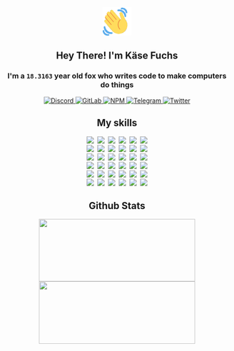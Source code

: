 <div><p align=center><img src=./resources/images/wave.gif width=64px height=64px></p><h2 align=center>Hey There! I'm Käse Fuchs</h2><h3 align=center>I'm a <code>18.3163</code> year old fox who writes code to make computers do things</h3><p align=center><a href=https://discord.com/users/507526681125322772><img alt=Discord src="https://img.shields.io/badge/Discord-5865F2?logo=discord&logoColor=white&style=flat-square#48274e50e9e08e1abb1e0470fc3077ae"> </a><a href=https://gitlab.com/kasefuchs><img alt=GitLab src="https://img.shields.io/badge/GitLab-330F63?logo=gitlab&logoColor=white&style=flat-square#48274e50e9e08e1abb1e0470fc3077ae"> </a><a href=https://npmjs.com/~kasefuchs><img alt=NPM src="https://img.shields.io/badge/NPM-CB3837?logo=npm&logoColor=white&style=flat-square#48274e50e9e08e1abb1e0470fc3077ae"> </a><a href=https://t.me/kasefuchs><img alt=Telegram src="https://img.shields.io/badge/Telegram-2CA5E0?logo=telegram&logoColor=white&style=flat-square#48274e50e9e08e1abb1e0470fc3077ae"> </a><a href=https://twitter.com/kasefuchs><img alt=Twitter src="https://img.shields.io/badge/Twitter-1DA1F2?logo=twitter&logoColor=white&style=flat-square#48274e50e9e08e1abb1e0470fc3077ae"></a></p><h2 align=center>My skills</h2><p align=center><a href=https://aws.amazon.com/ ><picture><source srcset="https://skillicons.dev/icons?i=aws&theme=dark#48274e50e9e08e1abb1e0470fc3077ae" media="(prefers-color-scheme: dark)"><source srcset="https://skillicons.dev/icons?i=aws&theme=light#48274e50e9e08e1abb1e0470fc3077ae" media="(prefers-color-scheme: light), (prefers-color-scheme: no-preference)"><img src="https://skillicons.dev/icons?i=aws&theme=light#48274e50e9e08e1abb1e0470fc3077ae"></picture></a>&nbsp;&nbsp;<a href=https://en.wikipedia.org/wiki/Bash_(Unix_shell)><picture><source srcset="https://skillicons.dev/icons?i=bash&theme=dark#48274e50e9e08e1abb1e0470fc3077ae" media="(prefers-color-scheme: dark)"><source srcset="https://skillicons.dev/icons?i=bash&theme=light#48274e50e9e08e1abb1e0470fc3077ae" media="(prefers-color-scheme: light), (prefers-color-scheme: no-preference)"><img src="https://skillicons.dev/icons?i=bash&theme=light#48274e50e9e08e1abb1e0470fc3077ae"></picture></a>&nbsp;&nbsp;<a href=https://discord.com/developers/docs><picture><source srcset="https://skillicons.dev/icons?i=bots&theme=dark#48274e50e9e08e1abb1e0470fc3077ae" media="(prefers-color-scheme: dark)"><source srcset="https://skillicons.dev/icons?i=bots&theme=light#48274e50e9e08e1abb1e0470fc3077ae" media="(prefers-color-scheme: light), (prefers-color-scheme: no-preference)"><img src="https://skillicons.dev/icons?i=bots&theme=light#48274e50e9e08e1abb1e0470fc3077ae"></picture></a>&nbsp;&nbsp;<a href=https://www.cloudflare.com/ ><picture><source srcset="https://skillicons.dev/icons?i=cloudflare&theme=dark#48274e50e9e08e1abb1e0470fc3077ae" media="(prefers-color-scheme: dark)"><source srcset="https://skillicons.dev/icons?i=cloudflare&theme=light#48274e50e9e08e1abb1e0470fc3077ae" media="(prefers-color-scheme: light), (prefers-color-scheme: no-preference)"><img src="https://skillicons.dev/icons?i=cloudflare&theme=light#48274e50e9e08e1abb1e0470fc3077ae"></picture></a>&nbsp;&nbsp;<a href=https://en.wikipedia.org/wiki/CSS><picture><source srcset="https://skillicons.dev/icons?i=css&theme=dark#48274e50e9e08e1abb1e0470fc3077ae" media="(prefers-color-scheme: dark)"><source srcset="https://skillicons.dev/icons?i=css&theme=light#48274e50e9e08e1abb1e0470fc3077ae" media="(prefers-color-scheme: light), (prefers-color-scheme: no-preference)"><img src="https://skillicons.dev/icons?i=css&theme=light#48274e50e9e08e1abb1e0470fc3077ae"></picture></a>&nbsp;&nbsp;<a href=https://www.docker.com/ ><picture><source srcset="https://skillicons.dev/icons?i=docker&theme=dark#48274e50e9e08e1abb1e0470fc3077ae" media="(prefers-color-scheme: dark)"><source srcset="https://skillicons.dev/icons?i=docker&theme=light#48274e50e9e08e1abb1e0470fc3077ae" media="(prefers-color-scheme: light), (prefers-color-scheme: no-preference)"><img src="https://skillicons.dev/icons?i=docker&theme=light#48274e50e9e08e1abb1e0470fc3077ae"></picture></a><br><a href=https://www.electronjs.org/ ><picture><source srcset="https://skillicons.dev/icons?i=electron&theme=dark#48274e50e9e08e1abb1e0470fc3077ae" media="(prefers-color-scheme: dark)"><source srcset="https://skillicons.dev/icons?i=electron&theme=light#48274e50e9e08e1abb1e0470fc3077ae" media="(prefers-color-scheme: light), (prefers-color-scheme: no-preference)"><img src="https://skillicons.dev/icons?i=electron&theme=light#48274e50e9e08e1abb1e0470fc3077ae"></picture></a>&nbsp;&nbsp;<a href=https://expressjs.com/ ><picture><source srcset="https://skillicons.dev/icons?i=express&theme=dark#48274e50e9e08e1abb1e0470fc3077ae" media="(prefers-color-scheme: dark)"><source srcset="https://skillicons.dev/icons?i=express&theme=light#48274e50e9e08e1abb1e0470fc3077ae" media="(prefers-color-scheme: light), (prefers-color-scheme: no-preference)"><img src="https://skillicons.dev/icons?i=express&theme=light#48274e50e9e08e1abb1e0470fc3077ae"></picture></a>&nbsp;&nbsp;<a href=https://www.figma.com/ ><picture><source srcset="https://skillicons.dev/icons?i=figma&theme=dark#48274e50e9e08e1abb1e0470fc3077ae" media="(prefers-color-scheme: dark)"><source srcset="https://skillicons.dev/icons?i=figma&theme=light#48274e50e9e08e1abb1e0470fc3077ae" media="(prefers-color-scheme: light), (prefers-color-scheme: no-preference)"><img src="https://skillicons.dev/icons?i=figma&theme=light#48274e50e9e08e1abb1e0470fc3077ae"></picture></a>&nbsp;&nbsp;<a href=https://firebase.google.com/ ><picture><source srcset="https://skillicons.dev/icons?i=firebase&theme=dark#48274e50e9e08e1abb1e0470fc3077ae" media="(prefers-color-scheme: dark)"><source srcset="https://skillicons.dev/icons?i=firebase&theme=light#48274e50e9e08e1abb1e0470fc3077ae" media="(prefers-color-scheme: light), (prefers-color-scheme: no-preference)"><img src="https://skillicons.dev/icons?i=firebase&theme=light#48274e50e9e08e1abb1e0470fc3077ae"></picture></a>&nbsp;&nbsp;<a href=https://flask.palletsprojects.com/ ><picture><source srcset="https://skillicons.dev/icons?i=flask&theme=dark#48274e50e9e08e1abb1e0470fc3077ae" media="(prefers-color-scheme: dark)"><source srcset="https://skillicons.dev/icons?i=flask&theme=light#48274e50e9e08e1abb1e0470fc3077ae" media="(prefers-color-scheme: light), (prefers-color-scheme: no-preference)"><img src="https://skillicons.dev/icons?i=flask&theme=light#48274e50e9e08e1abb1e0470fc3077ae"></picture></a>&nbsp;&nbsp;<a href=https://cloud.google.com/ ><picture><source srcset="https://skillicons.dev/icons?i=gcp&theme=dark#48274e50e9e08e1abb1e0470fc3077ae" media="(prefers-color-scheme: dark)"><source srcset="https://skillicons.dev/icons?i=gcp&theme=light#48274e50e9e08e1abb1e0470fc3077ae" media="(prefers-color-scheme: light), (prefers-color-scheme: no-preference)"><img src="https://skillicons.dev/icons?i=gcp&theme=light#48274e50e9e08e1abb1e0470fc3077ae"></picture></a><br><a href=https://git-scm.com/ ><picture><source srcset="https://skillicons.dev/icons?i=git&theme=dark#48274e50e9e08e1abb1e0470fc3077ae" media="(prefers-color-scheme: dark)"><source srcset="https://skillicons.dev/icons?i=git&theme=light#48274e50e9e08e1abb1e0470fc3077ae" media="(prefers-color-scheme: light), (prefers-color-scheme: no-preference)"><img src="https://skillicons.dev/icons?i=git&theme=light#48274e50e9e08e1abb1e0470fc3077ae"></picture></a>&nbsp;&nbsp;<a href=https://github.com/ ><picture><source srcset="https://skillicons.dev/icons?i=github&theme=dark#48274e50e9e08e1abb1e0470fc3077ae" media="(prefers-color-scheme: dark)"><source srcset="https://skillicons.dev/icons?i=github&theme=light#48274e50e9e08e1abb1e0470fc3077ae" media="(prefers-color-scheme: light), (prefers-color-scheme: no-preference)"><img src="https://skillicons.dev/icons?i=github&theme=light#48274e50e9e08e1abb1e0470fc3077ae"></picture></a>&nbsp;&nbsp;<a href=https://gitlab.com/ ><picture><source srcset="https://skillicons.dev/icons?i=gitlab&theme=dark#48274e50e9e08e1abb1e0470fc3077ae" media="(prefers-color-scheme: dark)"><source srcset="https://skillicons.dev/icons?i=gitlab&theme=light#48274e50e9e08e1abb1e0470fc3077ae" media="(prefers-color-scheme: light), (prefers-color-scheme: no-preference)"><img src="https://skillicons.dev/icons?i=gitlab&theme=light#48274e50e9e08e1abb1e0470fc3077ae"></picture></a>&nbsp;&nbsp;<a href=https://www.heroku.com/ ><picture><source srcset="https://skillicons.dev/icons?i=heroku&theme=dark#48274e50e9e08e1abb1e0470fc3077ae" media="(prefers-color-scheme: dark)"><source srcset="https://skillicons.dev/icons?i=heroku&theme=light#48274e50e9e08e1abb1e0470fc3077ae" media="(prefers-color-scheme: light), (prefers-color-scheme: no-preference)"><img src="https://skillicons.dev/icons?i=heroku&theme=light#48274e50e9e08e1abb1e0470fc3077ae"></picture></a>&nbsp;&nbsp;<a href=https://en.wikipedia.org/wiki/HTML><picture><source srcset="https://skillicons.dev/icons?i=html&theme=dark#48274e50e9e08e1abb1e0470fc3077ae" media="(prefers-color-scheme: dark)"><source srcset="https://skillicons.dev/icons?i=html&theme=light#48274e50e9e08e1abb1e0470fc3077ae" media="(prefers-color-scheme: light), (prefers-color-scheme: no-preference)"><img src="https://skillicons.dev/icons?i=html&theme=light#48274e50e9e08e1abb1e0470fc3077ae"></picture></a>&nbsp;&nbsp;<a href=https://en.wikipedia.org/wiki/JavaScript><picture><source srcset="https://skillicons.dev/icons?i=js&theme=dark#48274e50e9e08e1abb1e0470fc3077ae" media="(prefers-color-scheme: dark)"><source srcset="https://skillicons.dev/icons?i=js&theme=light#48274e50e9e08e1abb1e0470fc3077ae" media="(prefers-color-scheme: light), (prefers-color-scheme: no-preference)"><img src="https://skillicons.dev/icons?i=js&theme=light#48274e50e9e08e1abb1e0470fc3077ae"></picture></a><br><a href=https://en.wikipedia.org/wiki/Linux><picture><source srcset="https://skillicons.dev/icons?i=linux&theme=dark#48274e50e9e08e1abb1e0470fc3077ae" media="(prefers-color-scheme: dark)"><source srcset="https://skillicons.dev/icons?i=linux&theme=light#48274e50e9e08e1abb1e0470fc3077ae" media="(prefers-color-scheme: light), (prefers-color-scheme: no-preference)"><img src="https://skillicons.dev/icons?i=linux&theme=light#48274e50e9e08e1abb1e0470fc3077ae"></picture></a>&nbsp;&nbsp;<a href=https://mui.com/ ><picture><source srcset="https://skillicons.dev/icons?i=materialui&theme=dark#48274e50e9e08e1abb1e0470fc3077ae" media="(prefers-color-scheme: dark)"><source srcset="https://skillicons.dev/icons?i=materialui&theme=light#48274e50e9e08e1abb1e0470fc3077ae" media="(prefers-color-scheme: light), (prefers-color-scheme: no-preference)"><img src="https://skillicons.dev/icons?i=materialui&theme=light#48274e50e9e08e1abb1e0470fc3077ae"></picture></a>&nbsp;&nbsp;<a href=https://en.wikipedia.org/wiki/Markdown><picture><source srcset="https://skillicons.dev/icons?i=md&theme=dark#48274e50e9e08e1abb1e0470fc3077ae" media="(prefers-color-scheme: dark)"><source srcset="https://skillicons.dev/icons?i=md&theme=light#48274e50e9e08e1abb1e0470fc3077ae" media="(prefers-color-scheme: light), (prefers-color-scheme: no-preference)"><img src="https://skillicons.dev/icons?i=md&theme=light#48274e50e9e08e1abb1e0470fc3077ae"></picture></a>&nbsp;&nbsp;<a href=https://www.mongodb.com/ ><picture><source srcset="https://skillicons.dev/icons?i=mongodb&theme=dark#48274e50e9e08e1abb1e0470fc3077ae" media="(prefers-color-scheme: dark)"><source srcset="https://skillicons.dev/icons?i=mongodb&theme=light#48274e50e9e08e1abb1e0470fc3077ae" media="(prefers-color-scheme: light), (prefers-color-scheme: no-preference)"><img src="https://skillicons.dev/icons?i=mongodb&theme=light#48274e50e9e08e1abb1e0470fc3077ae"></picture></a>&nbsp;&nbsp;<a href=https://www.mysql.com/ ><picture><source srcset="https://skillicons.dev/icons?i=mysql&theme=dark#48274e50e9e08e1abb1e0470fc3077ae" media="(prefers-color-scheme: dark)"><source srcset="https://skillicons.dev/icons?i=mysql&theme=light#48274e50e9e08e1abb1e0470fc3077ae" media="(prefers-color-scheme: light), (prefers-color-scheme: no-preference)"><img src="https://skillicons.dev/icons?i=mysql&theme=light#48274e50e9e08e1abb1e0470fc3077ae"></picture></a>&nbsp;&nbsp;<a href=https://nextjs.org/ ><picture><source srcset="https://skillicons.dev/icons?i=nextjs&theme=dark#48274e50e9e08e1abb1e0470fc3077ae" media="(prefers-color-scheme: dark)"><source srcset="https://skillicons.dev/icons?i=nextjs&theme=light#48274e50e9e08e1abb1e0470fc3077ae" media="(prefers-color-scheme: light), (prefers-color-scheme: no-preference)"><img src="https://skillicons.dev/icons?i=nextjs&theme=light#48274e50e9e08e1abb1e0470fc3077ae"></picture></a><br><a href=https://nodejs.org/en/ ><picture><source srcset="https://skillicons.dev/icons?i=nodejs&theme=dark#48274e50e9e08e1abb1e0470fc3077ae" media="(prefers-color-scheme: dark)"><source srcset="https://skillicons.dev/icons?i=nodejs&theme=light#48274e50e9e08e1abb1e0470fc3077ae" media="(prefers-color-scheme: light), (prefers-color-scheme: no-preference)"><img src="https://skillicons.dev/icons?i=nodejs&theme=light#48274e50e9e08e1abb1e0470fc3077ae"></picture></a>&nbsp;&nbsp;<a href=https://www.postgresql.org/ ><picture><source srcset="https://skillicons.dev/icons?i=postgres&theme=dark#48274e50e9e08e1abb1e0470fc3077ae" media="(prefers-color-scheme: dark)"><source srcset="https://skillicons.dev/icons?i=postgres&theme=light#48274e50e9e08e1abb1e0470fc3077ae" media="(prefers-color-scheme: light), (prefers-color-scheme: no-preference)"><img src="https://skillicons.dev/icons?i=postgres&theme=light#48274e50e9e08e1abb1e0470fc3077ae"></picture></a>&nbsp;&nbsp;<a href=https://learn.microsoft.com/en-us/powershell/ ><picture><source srcset="https://skillicons.dev/icons?i=powershell&theme=dark#48274e50e9e08e1abb1e0470fc3077ae" media="(prefers-color-scheme: dark)"><source srcset="https://skillicons.dev/icons?i=powershell&theme=light#48274e50e9e08e1abb1e0470fc3077ae" media="(prefers-color-scheme: light), (prefers-color-scheme: no-preference)"><img src="https://skillicons.dev/icons?i=powershell&theme=light#48274e50e9e08e1abb1e0470fc3077ae"></picture></a>&nbsp;&nbsp;<a href=https://www.python.org/ ><picture><source srcset="https://skillicons.dev/icons?i=py&theme=dark#48274e50e9e08e1abb1e0470fc3077ae" media="(prefers-color-scheme: dark)"><source srcset="https://skillicons.dev/icons?i=py&theme=light#48274e50e9e08e1abb1e0470fc3077ae" media="(prefers-color-scheme: light), (prefers-color-scheme: no-preference)"><img src="https://skillicons.dev/icons?i=py&theme=light#48274e50e9e08e1abb1e0470fc3077ae"></picture></a>&nbsp;&nbsp;<a href=https://www.raspberrypi.org/ ><picture><source srcset="https://skillicons.dev/icons?i=raspberrypi&theme=dark#48274e50e9e08e1abb1e0470fc3077ae" media="(prefers-color-scheme: dark)"><source srcset="https://skillicons.dev/icons?i=raspberrypi&theme=light#48274e50e9e08e1abb1e0470fc3077ae" media="(prefers-color-scheme: light), (prefers-color-scheme: no-preference)"><img src="https://skillicons.dev/icons?i=raspberrypi&theme=light#48274e50e9e08e1abb1e0470fc3077ae"></picture></a>&nbsp;&nbsp;<a href=https://reactjs.org/ ><picture><source srcset="https://skillicons.dev/icons?i=react&theme=dark#48274e50e9e08e1abb1e0470fc3077ae" media="(prefers-color-scheme: dark)"><source srcset="https://skillicons.dev/icons?i=react&theme=light#48274e50e9e08e1abb1e0470fc3077ae" media="(prefers-color-scheme: light), (prefers-color-scheme: no-preference)"><img src="https://skillicons.dev/icons?i=react&theme=light#48274e50e9e08e1abb1e0470fc3077ae"></picture></a><br><a href=https://redux.js.org/ ><picture><source srcset="https://skillicons.dev/icons?i=redux&theme=dark#48274e50e9e08e1abb1e0470fc3077ae" media="(prefers-color-scheme: dark)"><source srcset="https://skillicons.dev/icons?i=redux&theme=light#48274e50e9e08e1abb1e0470fc3077ae" media="(prefers-color-scheme: light), (prefers-color-scheme: no-preference)"><img src="https://skillicons.dev/icons?i=redux&theme=light#48274e50e9e08e1abb1e0470fc3077ae"></picture></a>&nbsp;&nbsp;<a href=https://en.wikipedia.org/wiki/Regular_expression><picture><source srcset="https://skillicons.dev/icons?i=regex&theme=dark#48274e50e9e08e1abb1e0470fc3077ae" media="(prefers-color-scheme: dark)"><source srcset="https://skillicons.dev/icons?i=regex&theme=light#48274e50e9e08e1abb1e0470fc3077ae" media="(prefers-color-scheme: light), (prefers-color-scheme: no-preference)"><img src="https://skillicons.dev/icons?i=regex&theme=light#48274e50e9e08e1abb1e0470fc3077ae"></picture></a>&nbsp;&nbsp;<a href=https://en.wikipedia.org/wiki/Sass_(stylesheet_language)><picture><source srcset="https://skillicons.dev/icons?i=sass&theme=dark#48274e50e9e08e1abb1e0470fc3077ae" media="(prefers-color-scheme: dark)"><source srcset="https://skillicons.dev/icons?i=sass&theme=light#48274e50e9e08e1abb1e0470fc3077ae" media="(prefers-color-scheme: light), (prefers-color-scheme: no-preference)"><img src="https://skillicons.dev/icons?i=sass&theme=light#48274e50e9e08e1abb1e0470fc3077ae"></picture></a>&nbsp;&nbsp;<a href=https://www.typescriptlang.org/ ><picture><source srcset="https://skillicons.dev/icons?i=ts&theme=dark#48274e50e9e08e1abb1e0470fc3077ae" media="(prefers-color-scheme: dark)"><source srcset="https://skillicons.dev/icons?i=ts&theme=light#48274e50e9e08e1abb1e0470fc3077ae" media="(prefers-color-scheme: light), (prefers-color-scheme: no-preference)"><img src="https://skillicons.dev/icons?i=ts&theme=light#48274e50e9e08e1abb1e0470fc3077ae"></picture></a>&nbsp;&nbsp;<a href=https://unity.com/ ><picture><source srcset="https://skillicons.dev/icons?i=unity&theme=dark#48274e50e9e08e1abb1e0470fc3077ae" media="(prefers-color-scheme: dark)"><source srcset="https://skillicons.dev/icons?i=unity&theme=light#48274e50e9e08e1abb1e0470fc3077ae" media="(prefers-color-scheme: light), (prefers-color-scheme: no-preference)"><img src="https://skillicons.dev/icons?i=unity&theme=light#48274e50e9e08e1abb1e0470fc3077ae"></picture></a>&nbsp;&nbsp;<a href=https://workers.cloudflare.com/ ><picture><source srcset="https://skillicons.dev/icons?i=workers&theme=dark#48274e50e9e08e1abb1e0470fc3077ae" media="(prefers-color-scheme: dark)"><source srcset="https://skillicons.dev/icons?i=workers&theme=light#48274e50e9e08e1abb1e0470fc3077ae" media="(prefers-color-scheme: light), (prefers-color-scheme: no-preference)"><img src="https://skillicons.dev/icons?i=workers&theme=light#48274e50e9e08e1abb1e0470fc3077ae"></picture></a><br></p><h2 align=center>Github Stats</h2><p align=center><picture><source srcset="https://github-readme-stats-kasefuchs.vercel.app/api/?count_private=true&hide_border=true&hide_rank=true&line_height=20&hide_title=true&username=Kasefuchs&theme=dark#48274e50e9e08e1abb1e0470fc3077ae" media="(prefers-color-scheme: dark)"><source srcset="https://github-readme-stats-kasefuchs.vercel.app/api/?count_private=true&hide_border=true&hide_rank=true&line_height=20&hide_title=true&username=Kasefuchs&theme=light#48274e50e9e08e1abb1e0470fc3077ae" media="(prefers-color-scheme: light), (prefers-color-scheme: no-preference)"><img align=middle width=350 height=140 src="https://github-readme-stats-kasefuchs.vercel.app/api/?count_private=true&hide_border=true&hide_rank=true&line_height=20&hide_title=true&username=Kasefuchs&theme=light#48274e50e9e08e1abb1e0470fc3077ae"></picture><picture><source srcset="https://github-readme-stats-kasefuchs.vercel.app/api/top-langs/?count_private=true&hide_border=true&layout=compact&username=Kasefuchs&theme=dark#48274e50e9e08e1abb1e0470fc3077ae" media="(prefers-color-scheme: dark)"><source srcset="https://github-readme-stats-kasefuchs.vercel.app/api/top-langs/?count_private=true&hide_border=true&layout=compact&username=Kasefuchs&theme=light#48274e50e9e08e1abb1e0470fc3077ae" media="(prefers-color-scheme: light), (prefers-color-scheme: no-preference)"><img align=middle width=350 height=140 src="https://github-readme-stats-kasefuchs.vercel.app/api/top-langs/?count_private=true&hide_border=true&layout=compact&username=Kasefuchs&theme=light#48274e50e9e08e1abb1e0470fc3077ae"></picture></p><img src="https://hit.yhype.me/github/profile?user_id=64592097#48274e50e9e08e1abb1e0470fc3077ae" alt=""></div>
